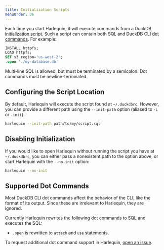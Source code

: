 ```yaml
---
title: Initialization Scripts
menuOrder: 36
---
```


Each time you start Harlequin, it will execute commands from a DuckDB [initialization script](https://duckdb.org/docs/api/cli#configuring-the-cli). Such a script can contain both SQL and DuckDB CLI [dot commands](https://duckdb.org/docs/api/cli#special-commands-dot-commands). For example:

```sql
INSTALL httpfs;
LOAD httpfs;
SET s3_region='us-west-2';
.open './my-database.db'
```

Multi-line SQL is allowed, but must be terminated by a semicolon. Dot commands must be newline-terminated.

## Configuring the Script Location

By default, Harlequin will execute the script found at `~/.duckdbrc`. However, you can provide a different path using the `--init-path` option (aliased to `-i` or `-init`):

```bash
harlequin --init-path path/to/my/script.sql
```

## Disabling Initialization

If you would like to open Harlequin without running the script you have at `~/.duckdbrc`, you can either pass a nonexistent path to the option above, or start Harlequin with the `--no-init` option:

```bash
harlequin --no-init
```

## Supported Dot Commands

Most DuckDB CLI dot commands affect the behavior of the CLI, like the format of its output. Since these are irrelevant to Harlequin, they are ignored.

Currently Harlequin rewrites the following dot commands to SQL and executes the SQL:

- `.open` is rewritten to `attach` and `use` statements.

To request additional dot command support in Harlequin, [open an issue](https://github.com/tconbeer/harlequin/issues/new/choose).
